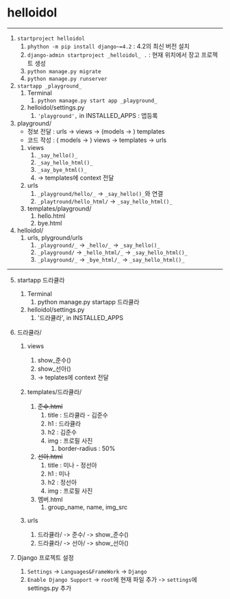 # helloidol

---

1. `startproject helloidol`
   1. `phython -m pip install django~=4.2` : 4.2의 최신 버전 설치
   2. `django-admin startproject _helloidol_ .` : 현재 위치에서 장고 프로젝트 생성
   3. `python manage.py migrate` 
   4. `python manage.py runserver`
2. `startapp _playground_`
   1. Terminal
      1. `python manage.py start app _playground_`
   2. helloidol/settings.py
      1. `'playground',` in INSTALLED_APPS : 앱등록
3. playground/
   - 정보 전달 : urls -> views -> (models -> ) templates
   - 코드 작성 : ( models -> ) views -> templates -> urls 
   1. views
      1. `_say_hello()_`
      2. `_say_hello_html()_`
      3. `_say_bye_html()_`
      4. -> templates에 context 전달 
   2. urls
      1. `_playground/hello/_` -> `_say_hello()_`와 연결
      2. `_playtround/hello_html/` -> `_say_hello_html()_`
   3. templates/playground/
      1. hello.html
      2. bye.html
4. helloidol/
   1. urls, plyground/urls
      1. `_playground/_` -> `_hello/_` -> `_say_hello()_`
      2. `_playground/` -> `_hello_html/_` -> `_say_hello_html()_`
      3. `_playground/_` -> `_bye_html/_` -> `_say_hello_html()_`

--- 
5. startapp 드라큘라  
   1. Terminal 
      1. python manage.py startapp 드라큘라
   2. helloidol/settings.py
      1. '드라큘라', in INSTALLED_APPS
6. 드라큘라/
   1. views
      1. show_준수()
      2. show_선아()
      3. -> teplates에 context 전달
   2. templates/드라큘라/
      1. ~~준수.html~~
         1. title : 드라큘라 - 김준수
         2. h1 : 드라큘라
         3. h2 : 김준수
         4. img : 프로필 사진
            1. border-radius : 50%
      2. ~~선아.html~~
         1. title : 미나 - 정선아
         2. h1 : 미나
         3. h2 : 정선아
         4. img : 프로필 사진
      3. 멤버.html
         1. group_name, name, img_src

   3. urls
      1. 드라큘라/ -> 준수/ -> show_준수()
      2. 드라큘라/ -> 선아/ -> show_선아()
      


6. Django 프로젝트 설정
   1. `Settings` -> `Languages&FrameWork` -> `Django` 
   2. `Enable Django Support` -> `root`에 현재 파일 추가 -> `settings`에 settings.py 추가


